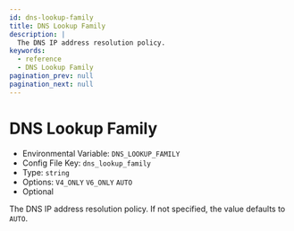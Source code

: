 ```yaml
---
id: dns-lookup-family
title: DNS Lookup Family
description: |
  The DNS IP address resolution policy.
keywords:
  - reference
  - DNS Lookup Family
pagination_prev: null
pagination_next: null
---
```


# DNS Lookup Family

- Environmental Variable: `DNS_LOOKUP_FAMILY`
- Config File Key: `dns_lookup_family`
- Type: `string`
- Options: `V4_ONLY` `V6_ONLY` `AUTO`
- Optional

The DNS IP address resolution policy. If not specified, the value defaults to `AUTO`.
